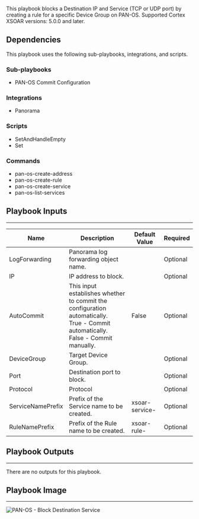 This playbook blocks a Destination IP and Service (TCP or UDP port) by creating a rule for a specific Device Group on PAN-OS. 
Supported Cortex XSOAR versions: 5.0.0 and later.


## Dependencies
This playbook uses the following sub-playbooks, integrations, and scripts.

### Sub-playbooks
* PAN-OS Commit Configuration

### Integrations
* Panorama

### Scripts
* SetAndHandleEmpty
* Set

### Commands
* pan-os-create-address
* pan-os-create-rule
* pan-os-create-service
* pan-os-list-services

## Playbook Inputs
---

| **Name** | **Description** | **Default Value** | **Required** |
| --- | --- | --- | --- |
| LogForwarding | Panorama log forwarding object name. |  | Optional |
| IP | IP address to block. |  | Optional |
| AutoCommit | This input establishes whether to commit the configuration automatically.<br/>True - Commit automatically.<br/>False - Commit manually. | False | Optional |
| DeviceGroup | Target Device Group. |  | Optional |
| Port | Destination port to block. |  | Optional |
| Protocol | Protocol |  | Optional |
| ServiceNamePrefix | Prefix of the Service name to be created. | xsoar-service- | Optional |
| RuleNamePrefix | Prefix of the Rule name to be created. | xsoar-rule- | Optional |

## Playbook Outputs
---
There are no outputs for this playbook.

## Playbook Image
---
![PAN-OS - Block Destination Service](https://raw.githubusercontent.com/cvescan/cvescan/1b140ddaaa1b90326c5730d197304cb9d4f88217/Packs/PAN-OS/doc_files/PAN-OS_-_Block_Destination_Service.png)
